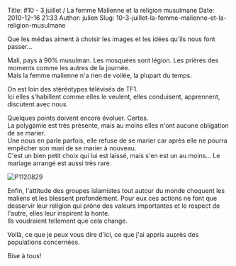 Title: #10 - 3 juillet / La femme Malienne et la religion musulmane
Date: 2010-12-16 21:33
Author: julien
Slug: 10-3-juillet-la-femme-malienne-et-la-religion-musulmane

Que les médias aiment à choisir les images et les idées qu'ils nous font
passer...  

Mali, pays à 90% musulman. Les mosquées sont légion. Les prières des
moments comme les autres de la journée.  
Mais la femme malienne n'a rien de voilée, la plupart du temps.  

On est loin des stéréotypes télévisés de TF1.  
Ici elles s'habillent comme elles le veulent, elles conduisent,
apprennent, discutent avec nous.  

Quelques points doivent encore évoluer. Certes.  
La polygamie est très présente, mais au moins elles n'ont aucune
obligation de se marier.  
Une nous en parle parfois, elle refuse de se marier car après elle ne
pourra empêcher son mari de se marier à nouveau.  
C'est un bien petit choix qui lui est laissé, mais s'en est un au
moins... Le mariage arrangé est aussi très rare.  

![P1120829]({static}/images/bamako/P1120829.JPG)

Enfin, l'attitude des groupes islamistes tout autour du monde choquent
les maliens et les blessent profondément. Pour eux ces actions ne font
que desservir leur religion qui prône des valeurs importantes et le
respect de l'autre, elles leur inspirent la honte.  
Ils voudraient tellement que cela change.  

Voilà, ce que je peux vous dire d'ici, ce que j'ai appris auprès des
populations concernées.  


Bise à tous!

</p>
